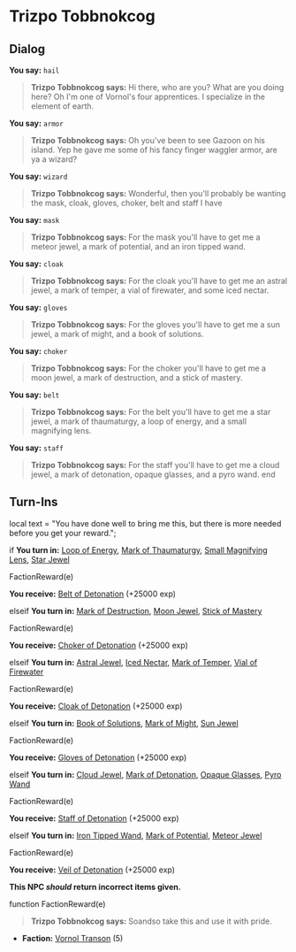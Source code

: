 # Trizpo Tobbnokcog
## Dialog

**You say:** `hail`



>**Trizpo Tobbnokcog says:** Hi there, who are you?  What are you doing here? Oh I'm one of Vornol's four apprentices.  I specialize in the element of earth.

**You say:** `armor`



>**Trizpo Tobbnokcog says:** Oh you've been to see Gazoon on his island. Yep he gave me some of his fancy finger waggler armor, are ya a wizard?

**You say:** `wizard`



>**Trizpo Tobbnokcog says:** Wonderful, then you'll probably be wanting the mask, cloak, gloves, choker, belt and staff I have

**You say:** `mask`



>**Trizpo Tobbnokcog says:** For the mask you'll have to get me a meteor jewel, a mark of potential, and an iron tipped wand.
  
**You say:** `cloak`



>**Trizpo Tobbnokcog says:** For the cloak you'll have to get me an astral jewel, a mark of temper, a vial of firewater, and some iced nectar.
  
**You say:** `gloves`



>**Trizpo Tobbnokcog says:** For the gloves you'll have to get me a sun jewel, a mark of might, and a book of solutions.
  
**You say:** `choker`



>**Trizpo Tobbnokcog says:** For the choker you'll have to get me a moon jewel, a mark of destruction, and a stick of mastery.
  
**You say:** `belt`



>**Trizpo Tobbnokcog says:** For the belt you'll have to get me a star jewel, a mark of thaumaturgy, a loop of energy, and a small magnifying lens.
  
**You say:** `staff`



>**Trizpo Tobbnokcog says:** For the staff you'll have to get me a cloud jewel, a mark of detonation, opaque glasses, and a pyro wand.
end

## Turn-Ins



local text = "You have done well to bring me this, but there is more needed before you get your reward.";



if **You turn in:** [Loop of Energy](/item/4736), [Mark of Thaumaturgy](/item/4735), [Small Magnifying Lens](/item/4738), [Star Jewel](/item/4490)


FactionReward(e)


 **You receive:**  [Belt of Detonation](/item/3721) (+25000 exp)

elseif **You turn in:** [Mark of Destruction](/item/4734), [Moon Jewel](/item/4489), [Stick of Mastery](/item/4737)


FactionReward(e)


 **You receive:**  [Choker of Detonation](/item/3720) (+25000 exp)

elseif **You turn in:** [Astral Jewel](/item/4494), [Iced Nectar](/item/4731), [Mark of Temper](/item/4729), [Vial of Firewater](/item/4730)


FactionReward(e)


 **You receive:**  [Cloak of Detonation](/item/3718) (+25000 exp)

elseif **You turn in:** [Book of Solutions](/item/4733), [Mark of Might](/item/4732), [Sun Jewel](/item/4488)


FactionReward(e)


 **You receive:**  [Gloves of Detonation](/item/3719) (+25000 exp)

elseif **You turn in:** [Cloud Jewel](/item/4491), [Mark of Detonation](/item/4739), [Opaque Glasses](/item/4740), [Pyro Wand](/item/5973)


FactionReward(e)


 **You receive:**  [Staff of Detonation](/item/3722) (+25000 exp)

elseif **You turn in:** [Iron Tipped Wand](/item/4728), [Mark of Potential](/item/4727), [Meteor Jewel](/item/4493)


FactionReward(e)


 **You receive:**  [Veil of Detonation](/item/3717) (+25000 exp)

**This NPC *should* return incorrect items given.**

function FactionReward(e)

>**Trizpo Tobbnokcog says:** Soandso take this and use it with pride.

* __Faction:__ [Vornol Transon](/faction/1547) (5)